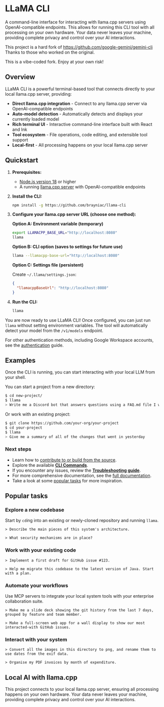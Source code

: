 # LLaMA CLI

A command-line interface for interacting with llama.cpp servers using
OpenAI-compatible endpoints. This allows for running this CLI tool with all
processing on your own hardware. Your data never leaves your machine, providing
complete privacy and control over your AI interactions.

This project is a hard fork of https://github.com/google-gemini/gemini-cli
Thanks to those who worked on the original.

This is a vibe-coded fork. Enjoy at your own risk!

## Overview

LLaMA CLI is a powerful terminal-based tool that connects directly to your local llama.cpp server, providing:

- **Direct llama.cpp integration** - Connect to any llama.cpp server via OpenAI-compatible endpoints
- **Auto-model detection** - Automatically detects and displays your currently loaded model  
- **Rich terminal UI** - Interactive command-line interface built with React and Ink
- **Tool ecosystem** - File operations, code editing, and extensible tool support
- **Local-first** - All processing happens on your local llama.cpp server

## Quickstart

1. **Prerequisites:** 
   - [Node.js version 18](https://nodejs.org/en/download) or higher
   - A running [llama.cpp server](https://github.com/ggerganov/llama.cpp/tree/master/examples/server) with OpenAI-compatible endpoints

2. **Install the CLI:**

   ```bash
   npm install -g https://github.com/brayniac/llama-cli
   ```

3. **Configure your llama.cpp server URL (choose one method):**

   **Option A: Environment variable (temporary)**
   ```bash
   export LLAMACPP_BASE_URL="http://localhost:8080"
   llama
   ```

   **Option B: CLI option (saves to settings for future use)**
   ```bash
   llama --llamacpp-base-url="http://localhost:8080"
   ```

   **Option C: Settings file (persistent)**
   
   Create `~/.llama/settings.json`:
   ```json
   {
     "llamacppBaseUrl": "http://localhost:8080"
   }
   ```

4. **Run the CLI:**

   ```bash
   llama
   ```

You are now ready to use LLaMA CLI! Once configured, you can just run `llama` without setting environment variables. The tool will automatically detect your model from the `/v1/models` endpoint.

For other authentication methods, including Google Workspace accounts, see the [authentication](./docs/cli/authentication.md) guide.

## Examples

Once the CLI is running, you can start interacting with your local LLM from your shell.

You can start a project from a new directory:

```sh
$ cd new-project/
$ llama
> Write me a Discord bot that answers questions using a FAQ.md file I will provide
```

Or work with an existing project:

```sh
$ git clone https://github.com/your-org/your-project
$ cd your-project
$ llama
> Give me a summary of all of the changes that went in yesterday
```

### Next steps

- Learn how to [contribute to or build from the source](./CONTRIBUTING.md).
- Explore the available **[CLI Commands](./docs/cli/commands.md)**.
- If you encounter any issues, review the **[Troubleshooting guide](./docs/troubleshooting.md)**.
- For more comprehensive documentation, see the [full documentation](./docs/index.md).
- Take a look at some [popular tasks](#popular-tasks) for more inspiration.

## Popular tasks

### Explore a new codebase

Start by `cd`ing into an existing or newly-cloned repository and running `llama`.

```text
> Describe the main pieces of this system's architecture.
```

```text
> What security mechanisms are in place?
```

### Work with your existing code

```text
> Implement a first draft for GitHub issue #123.
```

```text
> Help me migrate this codebase to the latest version of Java. Start with a plan.
```

### Automate your workflows

Use MCP servers to integrate your local system tools with your enterprise collaboration suite.

```text
> Make me a slide deck showing the git history from the last 7 days, grouped by feature and team member.
```

```text
> Make a full-screen web app for a wall display to show our most interacted-with GitHub issues.
```

### Interact with your system

```text
> Convert all the images in this directory to png, and rename them to use dates from the exif data.
```

```text
> Organise my PDF invoices by month of expenditure.
```

## Local AI with llama.cpp

This project connects to your local llama.cpp server, ensuring all processing happens on your own hardware. Your data never leaves your machine, providing complete privacy and control over your AI interactions.
